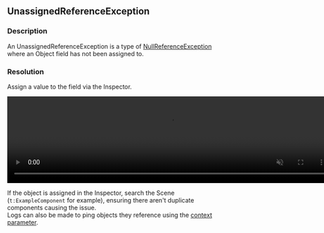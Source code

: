 ## UnassignedReferenceException
### Description
An UnassignedReferenceException is a type of [NullReferenceException](NullReferenceException.md) where an Object field has not been assigned to.  

### Resolution
Assign a value to the field via the Inspector.  

<video width="750" height="200" autoplay loop muted><source type="video/webm" src="https://help.vertx.xyz/Video/inspector-references.webm"></video>

If the object is assigned in the Inspector, search the Scene (`t:ExampleComponent` for example), ensuring there aren't duplicate components causing the issue.  
Logs can also be made to ping objects they reference using the [context parameter](../../Debugging/Logging/How-to.md).